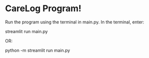 # CareLog Program!

Run the program using the terminal in main.py. In the terminal, enter:

streamlit run main.py

OR:

python -m streamlit run main.py
